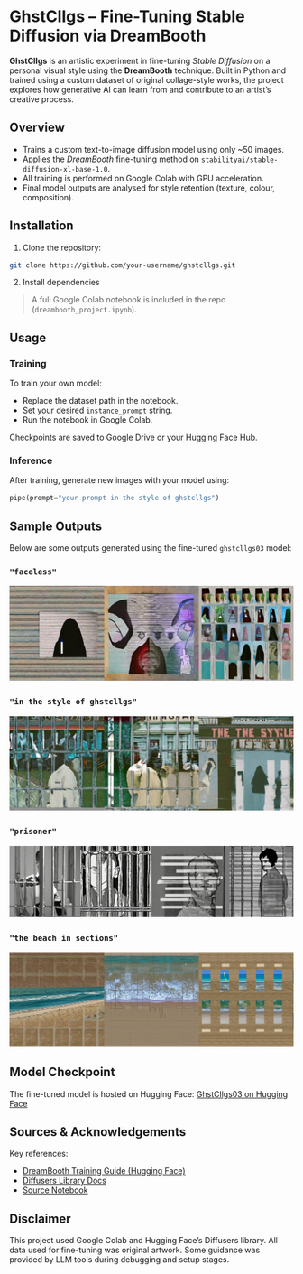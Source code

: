 
# GhstCllgs – Fine-Tuning Stable Diffusion via DreamBooth

**GhstCllgs** is an artistic experiment in fine-tuning *Stable Diffusion* on a personal visual style using the **DreamBooth** technique. Built in Python and trained using a custom dataset of original collage-style works, the project explores how generative AI can learn from and contribute to an artist’s creative process.


## **Overview**

- Trains a custom text-to-image diffusion model using only ~50 images.
- Applies the *DreamBooth* fine-tuning method on `stabilityai/stable-diffusion-xl-base-1.0`.
- All training is performed on Google Colab with GPU acceleration.
- Final model outputs are analysed for style retention (texture, colour, composition).


## **Installation**

1. Clone the repository:
```bash
git clone https://github.com/your-username/ghstcllgs.git
```

2. Install dependencies

> A full Google Colab notebook is included in the repo (`dreambooth_project.ipynb`).


## **Usage**

### **Training**
To train your own model:
- Replace the dataset path in the notebook.
- Set your desired `instance_prompt` string.
- Run the notebook in Google Colab.

Checkpoints are saved to Google Drive or your Hugging Face Hub.

### **Inference**
After training, generate new images with your model using:
```python
pipe(prompt="your prompt in the style of ghstcllgs")
```


## **Sample Outputs**

Below are some outputs generated using the fine-tuned `ghstcllgs03` model:

### `"faceless"`
![output_1](assets/output_01.png)

### `"in the style of ghstcllgs"`
![output_2](assets/output_02.png)

### `"prisoner"`
![output_3](assets/output_03.png)

### `"the beach in sections"`
![output_4](assets/output_04.png)


## **Model Checkpoint**

The fine-tuned model is hosted on Hugging Face:
 [GhstCllgs03 on Hugging Face](https://huggingface.co/ina-hre/ghst-cllgs03)


## **Sources & Acknowledgements**

Key references:
- [DreamBooth Training Guide (Hugging Face)](https://huggingface.co/blog/dreambooth)
- [Diffusers Library Docs](https://huggingface.co/docs/diffusers/en/index)
- [Source Notebook](https://colab.research.google.com/drive/1muBY-yFCu_jAxnxeNW0RGwwNQhWQsE24)


## **Disclaimer**

This project used Google Colab and Hugging Face’s Diffusers library. All data used for fine-tuning was original artwork. Some guidance was provided by LLM tools during debugging and setup stages.

